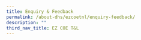 ```yaml
---
title: Enquiry & Feedback
permalink: /about-dhs/ezcoetnl/enquiry-feedback/
description: ""
third_nav_title: EZ COE T&L
---
```

